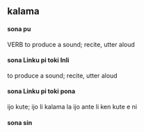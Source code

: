## kalama

#### sona pu

VERB to produce a sound; recite, utter aloud

#### sona Linku pi toki Inli

to produce a sound; recite, utter aloud

#### sona Linku pi toki pona

ijo kute; ijo li kalama la ijo ante li ken kute e ni

#### sona sin

